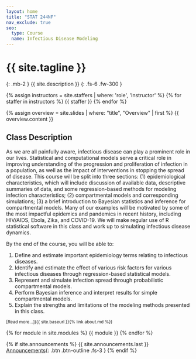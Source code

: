 ```yaml
---
layout: home
title: "STAT 244NF"
nav_exclude: true
seo:
  type: Course
  name: Infectious Disease Modeling
---
```


# {{ site.tagline }}
{: .mb-2 }
{{ site.description }}
{: .fs-6 .fw-300 }

{% assign instructors = site.staffers | where: 'role', 'Instructor' %}
{% for staffer in instructors %}
{{ staffer }}
{% endfor %}

{% assign overview = site.slides | where: "title", "Overview" | first %}
{{ overview.content }}

## Class Description

As we are all painfully aware, infectious disease can play a prominent role in our lives. Statistical and computational models serve a critical role in improving understanding of the progression and proliferation of infection in a population, as well as the impact of interventions in stopping the spread of disease. This course will be split into three sections: (1) epidemiological characteristics, which will include discussion of available data, descriptive summaries of data, and some regression-based methods for modeling infection characteristics; (2) compartmental models and corresponding simulations; (3) a brief introduction to Bayesian statistics and inference for compartmental models. Many of our examples will be motivated by some of the most impactful epidemics and pandemics in recent history, including HIV/AIDS, Ebola, Zika, and COVID-19. We will make regular use of R statistical software in this class and work up to simulating infectious disease dynamics.

By the end of the course, you will be able to:

1. Define and estimate important epidemiology terms relating to infectious diseases.
2. Identify and estimate the effect of various risk factors for various infectious diseases through regression-based statistical models.
3. Represent and simulate infection spread through probabilistic compartmental models.
4. Perform Bayesian inference and interpret results for simple compartmental models.
5. Explain the strengths and limitations of the modeling methods presented in this class.


<small>[Read more...]({{ site.baseurl }}{% link about.md %})</small>

{% for module in site.modules %}
{{ module }}
{% endfor %}


{% if site.announcements %}
{{ site.announcements.last }}
[Announcements](announcements.md){: .btn .btn-outline .fs-3 }
{% endif %}
